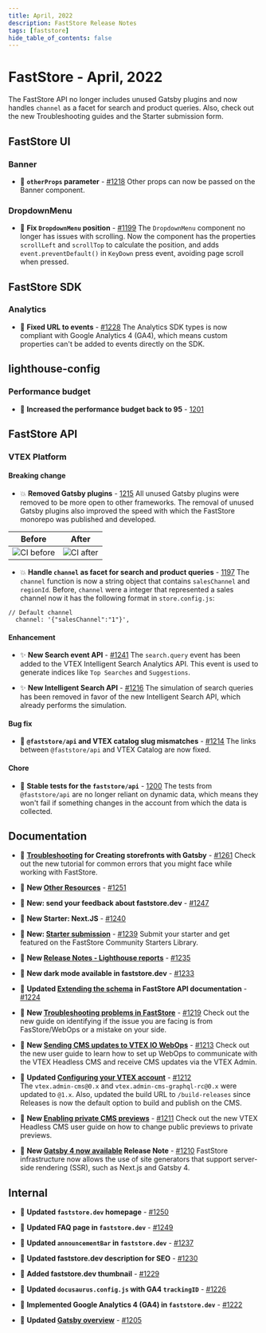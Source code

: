 ```yaml
---
title: April, 2022
description: FastStore Release Notes 
tags: [faststore]
hide_table_of_contents: false
---
```


# FastStore - April, 2022

The FastStore API no longer includes unused Gatsby plugins and now handles `channel` as a facet for search and product queries. Also, check out the new Troubleshooting guides and the Starter submission form.

<!--truncate-->

## FastStore UI

### Banner
- 🐛 **`otherProps` parameter** - [#1218](https://github.com/vtex/faststore/pull/1218) 
Other props can now be passed on the Banner component. 
    
### DropdownMenu	

- 🐛 **Fix `DropdownMenu` position** - [#1199](https://github.com/vtex/faststore/pull/1199) 
The `DropdownMenu` component no longer has issues with scrolling. Now the component has the properties `scrollLeft` and `scrollTop` to calculate the position, and adds `event.preventDefault()` in `KeyDown` press event, avoiding page scroll when pressed.

## FastStore SDK
### Analytics 
- 🐛 **Fixed URL to events** - [#1228](https://github.com/vtex/faststore/pull/1228) 
The Analytics SDK types is now compliant with Google Analytics 4 (GA4), which means custom properties can't be added to events directly on the SDK.


## lighthouse-config
### Performance budget
- 🧹 **Increased the performance budget back to 95** - [1201](https://github.com/vtex/faststore/pull/1201)

## FastStore API
### VTEX Platform

#### Breaking change

-  💥 **Removed Gatsby plugins** - [1215](https://github.com/vtex/faststore/pull/1215)
All unused Gatsby plugins were removed to be more open to other frameworks. The removal of unused Gatsby plugins also improved the speed with which the FastStore monorepo was published and developed.

| Before | After |
| ------ | ----- |
| ![CI before](https://vtexhelp.vtexassets.com/assets/docs/src/ci-before___bcedaedec930f2dbceed123d3772bf7b.png)   | ![CI after](https://vtexhelp.vtexassets.com/assets/docs/src/ci-after___5acdc31491853359ba96d17234e112e6.png)  |

-  💥 **Handle `channel` as facet for search and product queries** - [1197](https://github.com/vtex/faststore/pull/1197)
The `channel` function is now a string object that contains `salesChannel` and `regionId`. Before, `channel` were a integer that represented a sales channel now it has the following format in `store.config.js`:
```
// Default channel
  channel: '{"salesChannel":"1"}',
```


#### Enhancement
- ✨ **New Search event API** - [#1241](https://github.com/vtex/faststore/pull/1241) 
The `search.query` event has been added to the VTEX Intelligent Search Analytics API. This event is used to generate indices like `Top Searches` and `Suggestions`.

- ✨ **New Intelligent Search API** - [#1216](https://github.com/vtex/faststore/pull/1216) 
The simulation of search queries has been removed in favor of the new Intelligent Search API, which already performs the simulation.

#### Bug fix

- 🐛 **`@faststore/api` and VTEX catalog slug mismatches** - [#1214](https://github.com/vtex/faststore/pull/1214) 
The links between `@faststore/api` and VTEX Catalog are now fixed.
    
    
#### Chore
- 🧹 **Stable tests for the `faststore/api`** - [1200](https://github.com/vtex/faststore/pull/1200)
The tests from `@faststore/api` are no longer reliant on dynamic data, which means they won't fail if something changes in the account from which the data is collected.
    

## Documentation

- 📑 **[Troubleshooting](https://www.faststore.dev/tutorials/cms/Troubleshooting) for Creating storefronts with Gatsby** - [#1261](https://github.com/vtex/faststore/pull/1261)
Check out the new tutorial for common errors that you might face while working with FastStore. 

- 📑 **New [Other Resources](https://faststore.dev/resources)** - [#1251](https://github.com/vtex/faststore/pull/1251) 

- 📑 **New: send your feedback about faststore.dev** - [#1247](https://github.com/vtex/faststore/pull/1247)

- 📑 **New Starter: Next.JS** - [#1240](https://github.com/vtex/faststore/pull/1240)

- 📑 **New: [Starter submission](https://www.faststore.dev/starters/submissions)** - [#1239](https://github.com/vtex/faststore/pull/1239)
Submit your starter and get featured on the FastStore Community Starters Library.

- 📑 **New [Release Notes - Lighthouse reports](https://faststore.dev/releases/2022/04/22/webops)** - [#1235](https://github.com/vtex/faststore/pull/1235) 


- 📑 **New dark mode available in faststore.dev** - [#1233](https://github.com/vtex/faststore/pull/1233)

- 📑 **Updated [Extending the schema](https://faststore.dev/reference/api/faststore-api#extending-the-schema) in FastStore API documentation** - [#1224](https://github.com/vtex/faststore/pull/1224)

- 📑 **New [Troubleshooting problems in FastStore](https://faststore.dev/how-to-guides/local-development/troubleshooting-problems-in-faststore)** - [#1219](https://github.com/vtex/faststore/pull/1219)
Check out the new guide on identifying if the issue you are facing is from FasStore/WebOps or a mistake on your side.

- 📑 **New [Sending CMS updates to VTEX IO WebOps](https://faststore.dev/how-to-guides/cms/vtex-headless-cms/Sending%20CMS%20updates%20to%20VTEX%20IO%20WebOps)** - [#1213](https://github.com/vtex/faststore/pull/1213)
Check out the new user guide to learn how to set up WebOps to communicate with the VTEX Headless CMS and receive CMS updates via the VTEX Admin.

- 📑 **Updated [Configuring your VTEX account](https://faststore.dev/tutorials/cms/1#step-2---installing-the-headless-cms-app-on-your-vtex-account)** - [#1212](https://github.com/vtex/faststore/pull/1212)  
The `vtex.admin-cms@0.x` and `vtex.admin-cms-graphql-rc@0.x` were updated to `@1.x`. Also, updated the build URL to `/build-releases` since Releases is now the default option to build and publish on the CMS.
    
- 📑 **New [Enabling private CMS previews](https://faststore.dev/how-to-guides/cms/vtex-headless-cms/Enabling%20private%20CMS%20previews)** - [#1211](https://github.com/vtex/faststore/pull/1211)
Check out the new VTEX Headless CMS user guide on how to change public previews to private previews.

- 📑 **New [Gatsby 4 now available](https://faststore.dev/releases/2022/04/05/faststore) Release Note** - [#1210](https://github.com/vtex/faststore/pull/1210) 
FastStore infrastructure now allows the use of site generators that support server-side rendering (SSR), such as Next.js and Gatsby 4.
    

## Internal
- 📑 **Updated `faststore.dev` homepage** - [#1250](https://github.com/vtex/faststore/pull/1250)
    
- 📑 **Updated FAQ page in `faststore.dev`** - [#1249](https://github.com/vtex/faststore/pull/1249)

- 📑 **Updated `announcementBar` in `faststore.dev`** - [#1237](https://github.com/vtex/faststore/pull/1237)

- 📑 **Updated faststore.dev description for SEO** - [#1230](https://github.com/vtex/faststore/pull/1230)

- 📑 **Added faststore.dev thumbnail** - [#1229](https://github.com/vtex/faststore/pull/1229)

- 📑 **Updated `docusaurus.config.js` with GA4 `trackingID`** - [#1226](https://github.com/vtex/faststore/pull/1226)

- 📑 **Implemented Google Analytics 4 (GA4) in `faststore.dev`** - [#1222](https://github.com/vtex/faststore/pull/1222)

    
- 📑 **Updated [Gatsby overview](https://faststore.dev/tutorials/gatsby-overview)** - [#1205](https://github.com/vtex/faststore/pull/1205)
